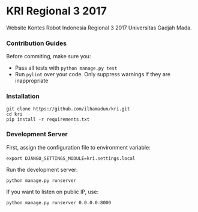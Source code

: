 # KRI Regional 3 2017

Website Kontes Robot Indonesia Regional 3 2017 Universitas Gadjah Mada.

### Contribution Guides

Before commiting, make sure you:
- Pass all tests with `python manage.py test`
- Run `pylint` over your code. Only suppress warnings if they are inappropriate

### Installation

```shell
git clone https://github.com/ilhamadun/kri.git
cd kri
pip install -r requirements.txt
```

### Development Server

First, assign the configuration file to environment variable:

```shell
export DJANGO_SETTINGS_MODULE=kri.settings.local
```

Run the development server:

```shell
python manage.py runserver
```

If you want to listen on public IP, use:

```shell
python manage.py runserver 0.0.0.0:8000
```
